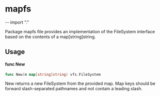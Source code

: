 # mapfs
--
    import "."

Package mapfs file provides an implementation of the FileSystem interface based
on the contents of a map[string]string.

## Usage

#### func  New

```go
func New(m map[string]string) vfs.FileSystem
```
New returns a new FileSystem from the provided map. Map keys should be forward
slash-separated pathnames and not contain a leading slash.
